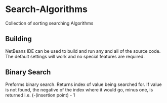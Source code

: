 # Search-Algorithms

Collection of sorting searching Algorithms

## Building
NetBeans IDE can be used to build and run any and all of the source code. The default settings will work and no special features are required. 

## Binary Search

Preforms binary search. Returns index of value being searched for. If value is not found, the negative of the index where it would go, minus one, is returned i.e. (-(insertion point) - 1
